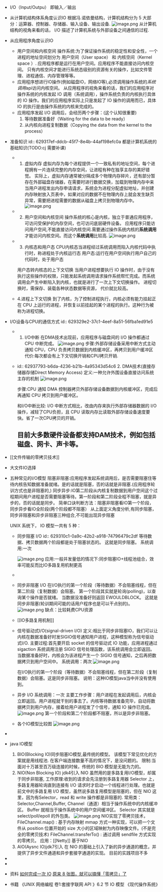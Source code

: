 - I/O（Input/Outpu） 即输入／输出
- 从计算机结构体系角度认识IO
  根据冯.诺依曼结构，计算机结构分为 5 大部分：运算器、控制器、存储器、输入设备、输出设备.
  ![image.png](../assets/image_1653804633725_0.png) 
  从计算机结构的视角来看的话， I/O 描述了计算机系统与外部设备之间通信的过程.
- 从应用程序角度认识IO
	- 用户空间和内核空间
	  操作系统:为了保证操作系统的稳定性和安全性，一个进程的地址空间划分为 用户空间（User space） 和 内核空间（Kernel space ）.
	  应用程序都是运行在用户空间。应用程序不能直接访问内核空间。
	  只有内核空间才能进行系统态级别的资源有关的操作，比如文件管理、进程通信、内存管理等等。
	- 应用程序想进行IO操作(例如磁盘IO，网络IO等),必须调用操作系统的*系统调用*api访问内核空间。
	  从应用程序的视角来看的话，我们的应用程序对操作系统的内核发起 IO 调用（系统调用），操作系统负责的内核执行具体的 IO 操作。我们的应用程序实际上只是发起了 IO 操作的调用而已，具体 IO 的执行是由操作系统的内核来完成的。
	- 应用程序发起 I/O 调用后，会经历两个步骤：(这个认知很重要)
	  1. 等待数据准备好（Waiting for the data to be ready）
	  2. 从内核向进程复制数据（Copying the data from the kernel to the process）
- 准备知识
  id:: 629317ef-ddcb-45f7-8e4b-44af198efc0a
  都是计算机系统的基础知识(TODO:cj 需要补课)
	- 1. 虚拟内存
	  虚拟内存为每个进程提供一个一致私有的地址空间，每个进程拥有一片连续完整的内存空间，让进程有种在独享主存的美好错觉。
	  实际上，虚拟内存通常被分隔成多个物理内存碎片，还有部分暂存在外部磁盘存储器，在需要时进行数据交换，加载到物理内存中来
	  当用户进程发出内存申请请求，系统会为进程分配虚拟地址，并创建内存映射放入页表中，如果对应的数据不在物理内存上就会发生缺页异常，需要把进程需要的数据从磁盘上拷贝到物理内存中。
	  ![image.png](../assets/image_1653807210194_0.png)
	- 2. 用户空间和内核空间
	  操作系统的核心是内核，独立于普通应用程序，可访问受保护的内存空间，也可访问底层硬件设备。 
	  应用程序只能访问用户空间,不能直接访问内核空间.需要通过操作系统内核的**系统调用**才能访问内核空间。而这个**系统调用**比较高.
	  ![image.png](../assets/image_1653807823131_0.png)
	- 3. 内核态和用户态
	  CPU内核态当进程经过系统调用而陷入内核代码中执行时，称进程处于内核运行态
	  用户态:运行在用户空间执行用户自己的代码时，处于用户态
	  
	  用户态转内核态的上下文切换
	  当用户进程想要执行 IO 操作时，由于没有执行这些操作的权限，只能发起系统调用请求操作系统帮忙完成。而系统调用会产生中断陷入到内核，也就是进行了一次上下文切换操作。
	  进程切换时，需保存、装载各种状态数据等资源， 代价就比较高。
	- 4.进程上下文切换
	  到了内核，为了控制进程执行，内核必须有能力挂起正在 CPU 上运行的进程，并恢复以前挂起的某个进程的执行。这种行为被称为进程切换。
- I/O设备与CPU的通信方式
  id:: 629329e2-37c1-4eef-8a51-56fba1ed91e5
	- 1. I/O中断
	  在DMA技术出现前，应用程序与磁盘间的 I/O 操作都通过 CPU 中断完成。
	  ![image.png](../assets/image_1653811901564_0.png) 
	  步骤:外部存储设备采用中断方式主动通知 CPU，CPU 负责拷贝数据到内核缓冲区，再拷贝到用户缓冲区
	  代价:每次都会有上下文切换开销和CPU拷贝开销.
	- id:: 62937793-b6da-4236-b21b-4a95343d54c6
	  2. DMA技术(直接存储器存储Direct Memory Access)
	  定义:一种允许外围设备直接访问系统主存的机制
	  ![image.png](../assets/image_1653812462739_0.png)
	  
	  步骤:CPU 通知 DMA 控制器拷贝外部存储设备数据到内核缓冲区，完成后再通知 CPU 拷贝到用户缓冲区。
	  
	  和I/O中断比较: I/O 中断方式相比，改由内存来执行外部存储器数据的 I/O 操作，减轻了CPU负担，且 CPU 读取内存比读取外部存储设备速度要快。省了一次CPU拷贝的开销。
	  
	  目前大多数硬件设备都支持DAM技术，例如包括磁盘、网卡、声卡等。
		-
- [[文件传输的零拷贝技术]]
- 大文件IO选择
- 五种常见的I/O模型
  阻塞非阻塞:应用程序发起系统调用后，是否需要阻塞住等待内核告知数据准备就绪。是的话就是阻塞，否的话就是非阻塞.(应用程序轮训方式也是非阻塞的,)
  同步异步:IO第二阶段从内核复制数据到用户空间这个过程期间用户进程是否需要阻塞等待。第一阶段和第二阶段全程不阻塞，就是异步的，否的话就是同步。
  简单口诀判断方法：阻塞非阻塞看IO第一个阶段，同步异步看IO全阶段(两个阶段都不阻塞）
  从上面定义角度分析,有同步阻塞，同步非阻塞和异步非阻塞三种组合,不可能出现异步阻塞
  
  UNIX 系统下， IO 模型一共有 5 种：
	- 同步阻塞 I/O
	  id:: 629310c1-0a9c-42b2-a918-74796479c2df
	  等待数据、拷贝数据两个阶段都是处于阻塞状态的。 这就是同步阻塞。
	  系统调用:一次
	  
	  ![image.png](../assets/image_1653808652432_0.png)
	  应用:一般并发量低的情况下:同步阻塞IO+线程池组合，效率可能反而比IO多路复用机制更高
	-
	- 同步非阻塞 I/O
	  在I/O执行的第一个阶段（等待数据）不会阻塞线程，但在第二阶段（复制数据）会阻塞。
	  第一个阶段其实就是轮询(polling)，以查询某个操作是否就绪。
	  当数据没准备好则返回 EWOULDBLOCK。
	  这就是同步非阻塞(轮训期间可能的话用户程序也是可以干点别的)。
	  ![image.png](../assets/image_1653810205054_0.png)
	  缺点：比较耗费CPU资源
	- [[IO多路复用机制]]
	- 信号驱动式I/O(signal-driven I/O)
	  定义:相比于同步非阻塞IO，我们可以让内核在数据准备好时发SIGIO信号通知用户进程，这种模型称为信号驱动式I/O.
	  主要过程:首先要开启 socket 的信号驱动式 IO 功能，应用进程通过 sigaction 系统调用注册 SIGIO 信号处理函数，该系统调用会立即返回。当数据准备好时，内核会为该进程产生一个 SIGIO 信号通知，之后再把数据拷贝到用户空间中。
	  系统调用：两次
	  ![image.png](../assets/image_1653811191681_0.png)
	  
	  在I/O执行的第一个阶段（等待数据）不会阻塞线程，但在第二阶段（复制数据）会阻塞。这是同步非阻塞。
	  说明：这种IO模型java当中并没有使用到。
	- 异步 I/O
	  系统调用：一次
	  主要工作步骤：用户进程在发起调用后，内核会立即返回。用户进程就干别的事去了。内核等待数据准备完毕，自动将数据拷贝到用户内存，接着给用户进程发了个信号，通知 IO 操作已完成。
	  ![image.png](../assets/image_1653825588488_0.png)
	  第一个阶段和第二个阶段都不阻塞，所以是异步非阻塞。
	- 各个IO模型比较图
	  ![image.png](../assets/image_1653825732794_0.png)
-
- java IO模型
  1. BIO(Blocking IO)同步阻塞IO模型,最传统的模型。
  该模型下常见优化的方案就是用线程池.
  在客户端连接数量不高的情况下，是没问题的。
  限制:当面对十万甚至百万级连接的时候，传统的 BIO 模型是无能为力的。
  2. NIO(Non Blocking IO) jdk4引入
  NIO 虽然用的是多路复用I/O模型，却属于同步非阻塞,
  工作原理:收到的请求会先注册到多路复用器 Selector 上，多路复用器轮询直到连接有 I/O 请求时才启动一个线程进行处理。也就是前文中的多路复用 I/O 模型，虽然说多路复用模型是阻塞的，但在 NIO 这里，因为有Selector，read 和 write 操作都是非阻塞的.
  常用类：Selector,Channel,Buffer,
  Channel（通道）相当于操作系统中的内核缓冲区。
  Buffer 就相当于操作系统中的用户空间缓冲区。
  Selector 其实就是 select/poll/epoll 的外包类。
  ![image.png](../assets/image_1653829162081_0.png) 
  NIO实现了零拷贝技术，
  FileChannel.map() : 基于内存映射 mmap 方式一种实现，可以把一个文件从 position 位置开始的 size 大小的区域映射为内存映像文件。(不是完全的零拷贝技术)
  FileChannel.transferTo() : 通过调用 sendfile 方式实现的零拷贝。
  应用：[[Netty]] 基于NIO
  3. AIO(Aysnc IO)jdk7引入
  在 NIO 的基础上引入了新的异步通道的概念，并提供了异步文件通道和异步套接字通道的实现。
  目前的实践项目不多
-
-
- 资料
  [如何完成一次 IO](https://llc687.top/126.html)
  [原来 8 张图，就可以搞懂「零拷贝」了](https://www.cnblogs.com/xiaolincoding/p/13719610.html)
- 书籍
  《UNIX 网络编程 卷1:套接字联网 API 》6.2 节 IO 模型
  《现代操作系统》